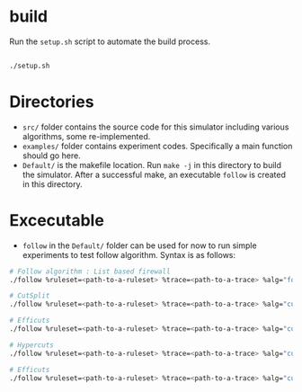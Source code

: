 # build

Run the `setup.sh` script to automate the build process.
```bash

./setup.sh
```

# Directories

- `src/` folder contains the source code for this simulator including various algorithms, some re-implemented.
- `examples/` folder contains experiment codes. Specifically a main function should go here.
- `Default/` is the makefile location. Run `make -j` in this directory to build the simulator. After a successful make, an executable `follow` is created in this directory.  


# Excecutable

- `follow` in the `Default/` folder can be used for now to run simple experiments to test follow algorithm. Syntax is as follows:

```bash
# Follow algorithm : List based firewall
./follow %ruleset=<path-to-a-ruleset> %trace=<path-to-a-trace> %alg="follow"
```
```bash
# CutSplit
./follow %ruleset=<path-to-a-ruleset> %trace=<path-to-a-trace> %alg="cutsplit"
```

```bash
# Efficuts
./follow %ruleset=<path-to-a-ruleset> %trace=<path-to-a-trace> %alg="cuts" %spfac=8 %hypercuts=1 %compress=1 %binON=1 %mergingON=1
```

```bash
# Hypercuts
./follow %ruleset=<path-to-a-ruleset> %trace=<path-to-a-trace> %alg="cuts" %spfac=8 %hypercuts=1 %compress=0 %binON=0 %mergingON=0
```

```bash
# Efficuts
./follow %ruleset=<path-to-a-ruleset> %trace=<path-to-a-trace> %alg="cuts" %spfac=8 %hypercuts=0 %compress=0 %binON=0 %mergingON=0
```